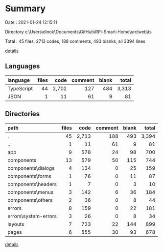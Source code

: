# Summary

Date : 2021-01-24 12:15:11

Directory c:\Users\dinok\Documents\GitHub\RPi-Smart-Home\src\web\ts

Total : 45 files,  2713 codes, 188 comments, 493 blanks, all 3394 lines

[details](details.md)

## Languages
| language | files | code | comment | blank | total |
| :--- | ---: | ---: | ---: | ---: | ---: |
| TypeScript | 44 | 2,702 | 127 | 484 | 3,313 |
| JSON | 1 | 11 | 61 | 9 | 81 |

## Directories
| path | files | code | comment | blank | total |
| :--- | ---: | ---: | ---: | ---: | ---: |
| . | 45 | 2,713 | 188 | 493 | 3,394 |
| .. | 1 | 11 | 61 | 9 | 81 |
| app | 9 | 578 | 24 | 98 | 700 |
| components | 13 | 579 | 50 | 115 | 744 |
| components\dialogs | 4 | 134 | 0 | 25 | 159 |
| components\forms | 1 | 76 | 0 | 11 | 87 |
| components\headers | 1 | 7 | 0 | 3 | 10 |
| components\menus | 3 | 142 | 6 | 36 | 184 |
| components\others | 2 | 36 | 0 | 8 | 44 |
| errors | 8 | 159 | 0 | 22 | 181 |
| errors\system-errors | 3 | 26 | 0 | 8 | 34 |
| layouts | 7 | 733 | 22 | 144 | 899 |
| pages | 6 | 555 | 30 | 93 | 678 |

[details](details.md)